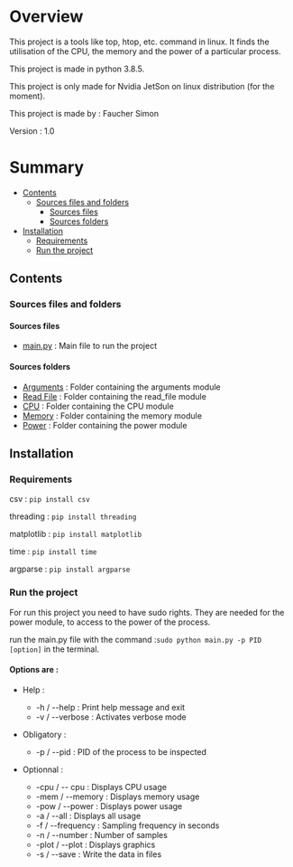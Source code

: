 # Overview

This project is a tools like top, htop, etc. command in linux. 
It finds the utilisation of the CPU, the memory and the power of a particular process.

This project is made in python 3.8.5.

This project is only made for Nvidia JetSon on linux distribution (for the moment).

This project is made by : Faucher Simon

Version : 1.0

# Summary

* [Contents](#contents)
  * [Sources files and folders](#sources-files-and-folders)
      * [Sources files](#sources-files)
      * [Sources folders](#sources-folders)
* [Installation](#installation)
  * [Requirements](#requirements)
  * [Run the project](#run-the-project)

## Contents

### Sources files and folders

#### Sources files
* [main.py](./MetricInsight.py) : Main file to run the project

#### Sources folders
* [Arguments](./Arguments) : Folder containing the arguments module
* [Read File](./Read_File) : Folder containing the read_file module
* [CPU](./CPU) : Folder containing the CPU module
* [Memory](./Memory) : Folder containing the memory module
* [Power](./Power) : Folder containing the power module


## Installation

### Requirements
csv : `pip install csv`

threading : `pip install threading`

matplotlib : `pip install matplotlib`

time : `pip install time`

argparse : `pip install argparse`

### Run the project
For run this project you need to have sudo rights. They are needed for the power module, to access to the power of the process.

run the main.py file with the command :`sudo python main.py -p PID [option]` in the terminal.

#### Options are :
* Help :
  * -h / --help :  Print help message and exit
  * -v / --verbose : Activates verbose mode
  
* Obligatory :
  * -p / --pid : PID of the process to be inspected

* Optionnal :
  * -cpu / -- cpu : Displays CPU usage
  * -mem / --memory : Displays memory usage
  * -pow / --power  : Displays power usage
  * -a / --all : Displays all usage
  * -f / --frequency :  Sampling frequency in seconds
  * -n / --number : Number of samples
  * -plot / --plot : Displays graphics
  * -s / --save : Write the data in files

